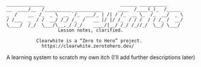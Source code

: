 ```text
______________                            ______ __________      
__  ____/__  /__________ __________      ____  /____(_)_  /_____ 
_  /    __  /_  _ \  __ `/_  ___/_ | /| / /_  __ \_  /_  __/  _ \
/ /___  _  / /  __/ /_/ /_  /   __ |/ |/ /_  / / /  / / /_ /  __/
\____/  /_/  \___/\__,_/ /_/    ____/|__/ /_/ /_//_/  \__/ \___/ 
                   Lesson notes, clarified.

           Clearwhite is a “Zero to Hero” project.
             https://clearwhite.zerotohero.dev/
```

A learning system to scratch my own itch (I’ll add further descriptions later)
